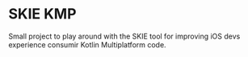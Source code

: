 # SKIE KMP 
Small project to play around with the SKIE tool for improving iOS devs experience consumir Kotlin Multiplatform code.
